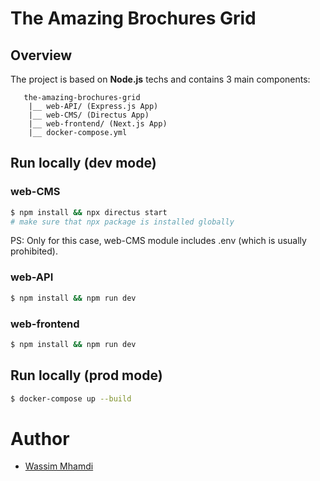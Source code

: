 # The Amazing Brochures Grid


## Overview
The project is based on **Node.js** techs and contains 3 main components:
 ```
    the-amazing-brochures-grid
     |__ web-API/ (Express.js App)
     |__ web-CMS/ (Directus App)
     |__ web-frontend/ (Next.js App)
     |__ docker-compose.yml
 ```

## Run locally (dev mode)

### web-CMS
```bash
$ npm install && npx directus start
# make sure that npx package is installed globally
```
PS: Only for this case, web-CMS module includes .env (which is usually prohibited).

### web-API
```bash
$ npm install && npm run dev
```

### web-frontend
```bash
$ npm install && npm run dev
```

## Run locally (prod mode)
```bash
$ docker-compose up --build
```


# Author
* [Wassim Mhamdi](https://wassimmhamdi.com)
